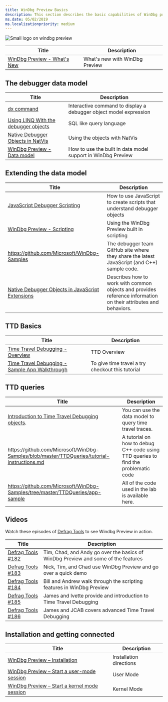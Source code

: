 ```yaml
---
title: WinDbg Preview Basics 
description: This section describes the basic capabilities of WinDbg preview debugger.
ms.date: 05/02/2019
ms.localizationpriority: medium
---
```


![Small logo on windbg preview](images/windbgx-preview-logo.png) 

| Title               | Description        |
| ------------------- | -------------------|
|[WinDbg Preview - What's New](https://docs.microsoft.com/windows-hardware/drivers/debugger/debugging-using-windbg-preview)|What's new with WinDbg Preview |


## The debugger data model

| Title               | Description        |
| ------------------- | -------------------|
| [dx command](https://docs.microsoft.com/windows-hardware/drivers/debugger/dx--display-visualizer-variables-) | Interactive command to display a debugger object model expression |
| [Using LINQ With the debugger objects](https://docs.microsoft.com/windows-hardware/drivers/debugger/using-linq-with-the-debugger-objects) | SQL like query language |
| [Native Debugger Objects in NatVis](https://docs.microsoft.com/windows-hardware/drivers/debugger/native-debugger-objects-in-natvis)| Using the objects with NatVis |
| [WinDbg Preview - Data model](windbg-data-model-preview.md) | How to use the built in data model support in WinDbg Preview |

## Extending the data model

| Title               | Description        |
| ------------------- | -------------------|
| [JavaScript Debugger Scripting](https://docs.microsoft.com/windows-hardware/drivers/debugger/javascript-debugger-scripting) | How to use JavaScript to create scripts that understand debugger objects  |
| [WinDbg Preview - Scripting](https://docs.microsoft.com/windows-hardware/drivers/debugger/windbg-scripting-preview) |Using the WinDbg Preview built in scripting  |
| https://github.com/Microsoft/WinDbg-Samples |The debugger team GitHub site where they share the latest JavaScript (and C++) sample code. |
|[Native Debugger Objects in JavaScript Extensions](https://docs.microsoft.com/windows-hardware/drivers/debugger/native-objects-in-javascript-extensions) | Describes how to work with common objects and provides reference information on their attributes and behaviors.|


## TTD Basics

| Title               | Description        |
| ------------------- | -------------------|
| [Time Travel Debugging - Overview](https://docs.microsoft.com/windows-hardware/drivers/debugger/time-travel-debugging-overview) | TTD Overview |
[Time Travel Debugging - Sample App Walkthrough](https://docs.microsoft.com/windows-hardware/drivers/debugger/time-travel-debugging-walkthrough) |  To give time travel a try checkout this tutorial |

## TTD queries
| Title               | Description        |
| ------------------- | -------------------|
| [Introduction to Time Travel Debugging objects](https://docs.microsoft.com/windows-hardware/drivers/debugger/time-travel-debugging-object-model). |You can use the data model to query time travel traces.  
|  https://github.com/Microsoft/WinDbg-Samples/blob/master/TTDQueries/tutorial-instructions.md |A tutorial on how to debug C++ code using TTD queries to find the problematic code |
| https://github.com/Microsoft/WinDbg-Samples/tree/master/TTDQueries/app-sample | All of the code used in the lab is available here.

## Videos

Watch these episodes of [Defrag Tools](https://channel9.msdn.com/Shows/Defrag-Tools) to see Windbg Preview in action.  

| Title               | Description        |
|-------------------- |--------------------|
| [Defrag Tools #182](https://channel9.msdn.com/Shows/Defrag-Tools/Defrag-Tools-182-WinDbg-Preview-Part-1) |Tim, Chad, and Andy go over the basics of WinDbg Preview and some of the features |
| [Defrag Tools #183](https://channel9.msdn.com/Shows/Defrag-Tools/Defrag-Tools-183-WinDbg-Preview-Part-2) | Nick, Tim, and Chad use WinDbg Preview and go over a quick demo |
| [Defrag Tools #184](https://channel9.msdn.com/Shows/Defrag-Tools/Defrag-Tools-184-JavaScript-in-WinDbg-Preview) | Bill and Andrew walk through the scripting features in WinDbg Preview |
| [Defrag Tools #185](https://channel9.msdn.com/Shows/Defrag-Tools/Defrag-Tools-185-Time-Travel-Debugging-Introduction) | James and Ivette provide and introduction to Time Travel Debugging |
| [Defrag Tools #186](https://channel9.msdn.com/Shows/Defrag-Tools/Defrag-Tools-186-Time-Travel-Debugging-Advanced) | James and JCAB covers advanced Time Travel Debugging |

## Installation and getting connected 

| Title               | Description        |
| ------------------- | -------------------|
| [WinDbg Preview – Installation](windbg-install-preview.md) | Installation directions |
| [WinDbg Preview – Start a user-mode session](windbg-user-mode-preview.md) | User Mode  |
| [WinDbg Preview – Start a kernel mode session](windbg-kernel-mode-preview.md) | Kernel Mode |
